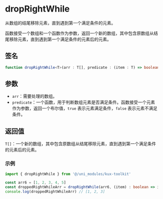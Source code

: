 # dropRightWhile

从数组的结尾移除元素，直到遇到第一个满足条件的元素。

函数接受一个数组和一个函数作为参数，返回一个新的数组，其中包含原数组从结尾移除元素，直到遇到第一个满足条件的元素后的元素。

## 签名

```ts
function dropRightWhile<T>(arr : T[], predicate : (item : T) => boolean) : T[]
```

## 参数

- `arr`：需要处理的数组。
- `predicate`：一个函数，用于判断数组元素是否满足条件。函数接受一个元素作为参数，返回一个布尔值，`true` 表示元素满足条件，`false` 表示元素不满足条件。

## 返回值

`T[]`：一个新的数组，其中包含原数组从结尾移除元素，直到遇到第一个满足条件的元素后的元素。

### 示例

```ts
import { dropRightWhile } from '@/uni_modules/kux-toolkit'

const arr6 = [1, 2, 3, 4, 5]
const droppedRightWhileArr = dropRightWhile(arr6, (item) : boolean => item > 3)
console.log(droppedRightWhileArr) // [1, 2, 3]
```
